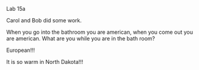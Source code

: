 Lab 15a

Carol and Bob did some work. 

When you go into the bathroom you are american, when you come out you are american. What are you while you are in the bath room?

European!!!

It is so warm in North Dakota!!!